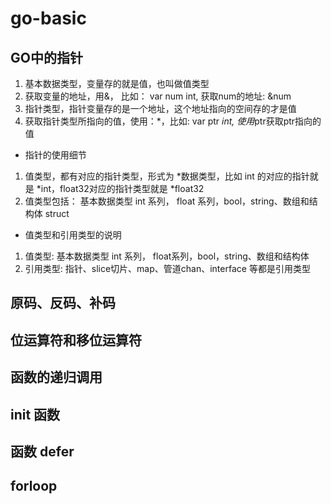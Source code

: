 # go-basic

## GO中的指针

1)  基本数据类型，变量存的就是值，也叫做值类型
2)  获取变量的地址，用&， 比如： var num int, 获取num的地址: &num
3)  指针类型，指针变量存的是一个地址，这个地址指向的空间存的才是值
4)  获取指针类型所指向的值，使用：*，比如: var ptr *int, 使用*ptr获取ptr指向的值

* 指针的使用细节

1)  值类型，都有对应的指针类型，形式为 *数据类型，比如 int 的对应的指针就是 *int，float32对应的指针类型就是 *float32
2)  值类型包括： 基本数据类型 int 系列， float 系列，bool，string、数组和结构体 struct

* 值类型和引用类型的说明
1)  值类型: 基本数据类型 int 系列， float系列，bool，string、数组和结构体
2)  引用类型: 指针、slice切片、map、管道chan、interface 等都是引用类型


## 原码、反码、补码


## 位运算符和移位运算符

## 函数的递归调用

## init 函数

## 函数 defer

## forloop